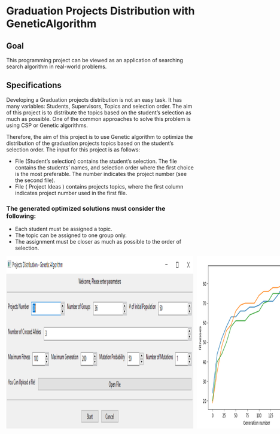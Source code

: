 
  <h1>Graduation Projects Distribution with GeneticAlgorithm</h1>
  <h2>Goal</h2>
  <p>This programming project can be viewed as an application of searching search algorithm in real-world problems.</p>
  <h2>Specifications</h2>
  <p>Developing a Graduation projects distribution is not an easy task. It has many variables: Students, Supervisors, Topics and selection order. The aim of this project is to distribute the topics based on the student’s selection as much as possible. One of the common approaches to solve this problem is using CSP or Genetic algorithms.</p>
  <p>Therefore, the aim of this project is to use Genetic algorithm to optimize the distribution of the graduation projects topics based on the student’s selection order. The input for this project is as follows:</p>
  <ul>
    <li>File (Student’s selection) contains the student’s selection. The file contains the students’ names, and selection order where the first choice is the most preferable. The number indicates the project number (see the second file).</li>
    <li>File ( Project Ideas ) contains projects topics, where the first column indicates project number used in the first file.</li>
  </ul>
  <h3>The generated optimized solutions must consider the following:</h3>
  <ul>
    <li>Each student must be assigned a topic.</li>
    <li>The topic can be assigned to one group only.</li>
    <li>The assignment must be closer as much as possible to the order of selection.</li>
  </ul>

<div style="display: flex;">
  <img src="screenshots/config.PNG" alt="Login" width="500" style="margin-right: 10px;">
  <img src="screenshots/res.PNG" alt="MAP" width="300" style="margin-right: 10px;">
  <img src="screenshots/groups.PNG" alt="DESC" width="250" style="margin-right: 10px;">
</div>
